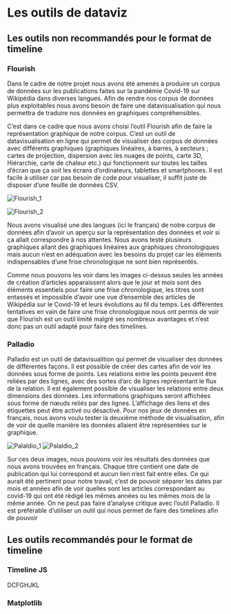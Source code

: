# Les outils de dataviz

## Les outils non recommandés pour le format de timeline
### Flourish 
Dans le cadre de notre projet nous avons été amenés à produire un corpus de données sur les publications faites sur la pandémie Covid-19 sur Wikipédia dans diverses langues. Afin de rendre nos corpus de données plus exploitables nous avons besoin de faire une datavisualisation qui nous permettra de traduire nos données en graphiques compréhensibles.

C’est dans ce cadre que nous avons choisi l’outil Flourish afin de faire la représentation graphique de notre corpus. C’est un outil de datavisualisation en ligne qui permet de visualiser des corpus de données avec différents graphiques (graphiques linéaires, à barres, à secteurs ; cartes de projection, dispersion avec les nuages de points, carte 3D, Hiérarchie, carte de chaleur etc.) qui fonctionnent sur toutes les tailles d’écran que ça soit les écrans d’ordinateurs, tablettes et smartphones. Il est facile à utiliser car pas besoin de code pour visualiser, il suffit juste de disposer d’une feuille de données CSV.

![Flourish_1](https://user-images.githubusercontent.com/75143201/121436193-69071200-c980-11eb-812c-56878de7b948.png)

![Flourish_2](https://user-images.githubusercontent.com/75143201/121436211-73291080-c980-11eb-922e-63dcb320a2d4.png)

Nous avons visualisé une des langues (ici le français) de notre corpus de données afin d’avoir un aperçu sur la représentation des données et voir si ça allait correspondre à nos attentes. Nous avons testé plusieurs graphiques allant des graphiques linéaires aux graphiques chronologiques mais aucun n’est en adéquation avec les besoins du projet car les éléments indispensables d’une frise chronologique ne sont bien représentés. 

Comme nous pouvons les voir dans les images ci-dessus seules les années de création d’articles apparaissent alors que le jour et mois sont des éléments essentiels pour faire une frise chronologique, les titres sont entassés et impossible d’avoir une vue d’ensemble des articles de Wikipédia sur le Covid-19 et leurs évolutions au fil du temps. Les différentes tentatives en vain de faire une frise chronologique nous ont permis de voir que Flourish est un outil limité malgré ses nombreux avantages et n’est donc pas un outil adapté pour faire des timelines. 

### Palladio
Palladio est un outil de datavisualition qui permet de visualiser des données de différentes façons. Il est possible de créer des cartes afin de voir les données sous forme de points. Les relations entre les points peuvent être reliées par des lignes, avec des sortes d’arc de lignes représentant le flux de la relation. Il est également possible de  visualiser les relations entre deux dimensions des données. Les informations graphiques seront affichées sous forme de nœuds reliés par des lignes. L’affichage des liens et des étiquettes peut être activé ou désactivé.
Pour nos jeux de données en français, nous avons voulu tester la deuxième méthode de visualisation, afin de voir de quelle manière les données allaient être représentées sur le graphique.

![Palaldio_1](https://user-images.githubusercontent.com/74506096/121567571-04e75b00-ca1f-11eb-8de5-c32e96092437.png)
![Palaldio_2](https://user-images.githubusercontent.com/74506096/121567654-1f213900-ca1f-11eb-98ba-6ea3e71c5ad8.png)

Sur ces deux images, nous pouvons voir les résultats des données que nous avons trouvées en français. Chaque titre contient une date de publication qui lui correspond et aucun lien n’est fait entre elles. Ce qui aurait été pertinent pour notre travail, c’est de pouvoir séparer les dates par mois et années afin de voir quelles sont les articles correspondant au covid-19 qui ont été rédigé les mêmes années ou les mêmes mois de la même année.
On ne peut pas faire d’analyse critique avec l’outil Palladio. Il est préférable d’utiliser un outil qui nous permet de faire des timelines afin de pouvoir




## Les outils recommandés pour le format de timeline
### Timeline JS
DCFGHJKL
### Matplotlib
